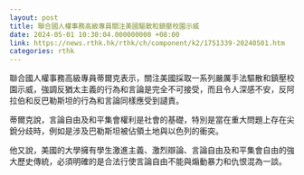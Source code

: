 ```yaml
---
layout: post
title: 聯合國人權事務高級專員關注美國驅散和鎮壓校園示威
date: 2024-05-01 10:30:04.000000000 +08:00
link: https://news.rthk.hk/rthk/ch/component/k2/1751339-20240501.htm
categories: rthk
---
```


聯合國人權事務高級專員蒂爾克表示，關注美國採取一系列嚴厲手法驅散和鎮壓校園示威，強調反猶太主義的行為和言論是完全不可接受，而且令人深感不安，反阿拉伯和反巴勒斯坦的行為和言論同樣應受到讉責。

蒂爾克說，言論自由及和平集會權利是社會的基礎，特別是當在重大問題上存在尖銳分歧時，例如是涉及巴勒斯坦被佔領土地與以色列的衝突。

他又說，美國的大學擁有學生激進主義、激烈辯論、言論自由及和平集會自由的強大歷史傳統，必須明確的是合法行使言論自由不能與煽動暴力和仇恨混為一談。
